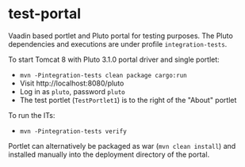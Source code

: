 # test-portal
Vaadin based portlet and Pluto portal for testing purposes. The Pluto 
dependencies and executions are under profile `integration-tests`.

To start Tomcat 8 with Pluto 3.1.0 portal driver and single portlet:
- `mvn -Pintegration-tests clean package cargo:run`
- Visit http://localhost:8080/pluto
- Log in as `pluto`, password `pluto`
- The test portlet (`TestPortlet1`) is to the right of the "About" portlet 

To run the ITs:
- `mvn -Pintegration-tests verify` 

Portlet can alternatively be packaged as war (`mvn clean install`) and installed
manually into the deployment directory of the portal.